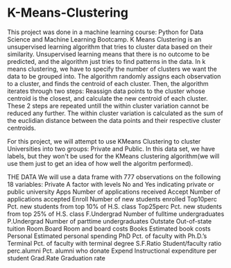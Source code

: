 # K-Means-Clustering
This project was done in a machine learning course: Python for Data Science and Machine Learning Bootcamp.
K Means Clustering is an unsupervised learning algorithm that tries to cluster data based on their similarity.
Unsupervised learning means that there is no outcome to be predicted, and the algorithm just tries to find patterns in the data.
In k means clustering, we have to specify the number of clusters we want the data to be grouped into.
The algorithm randomly assigns each observation to a cluster, and finds the centroid of each cluster.
Then, the algorithm iterates through two steps: Reassign data points to the cluster whose centroid is the closest, and calculate the new centroid of each cluster.
These 2 steps are repeated untill the within cluster variation cannot be reduced any further.
The within cluster variation is calculated as the sum of the euclidian distance between the data points and their respective cluster centroids.

For this project, we will attempt to use KMeans Clustering to cluster Universities into two groups: Private and Public.
In this data set, we have labels, but they won't be used for the KMeans clustering algorithm(we will use them just to get an idea of how well the algoritm performed).

THE DATA
We will use a data frame with 777 observations on the following 18 variables:
Private A factor with levels No and Yes indicating private or public university
Apps Number of applications received
Accept Number of applications accepted
Enroll Number of new students enrolled
Top10perc Pct. new students from top 10% of H.S. class
Top25perc Pct. new students from top 25% of H.S. class
F.Undergrad Number of fulltime undergraduates
P.Undergrad Number of parttime undergraduates
Outstate Out-of-state tuition
Room.Board Room and board costs
Books Estimated book costs
Personal Estimated personal spending
PhD Pct. of faculty with Ph.D.’s
Terminal Pct. of faculty with terminal degree
S.F.Ratio Student/faculty ratio
perc.alumni Pct. alumni who donate
Expend Instructional expenditure per student
Grad.Rate Graduation rate
